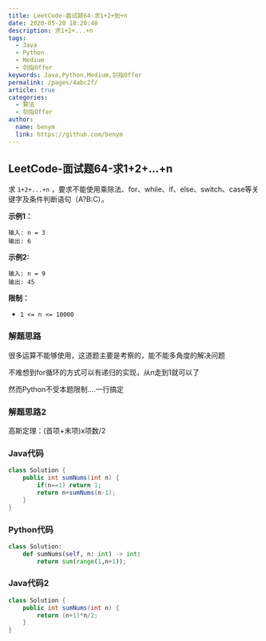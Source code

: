 ```yaml
---
title: LeetCode-面试题64-求1+2+到+n
date: 2020-05-20 18:20:48
description: 求1+2+...+n
tags: 
  - Java
  - Python
  - Medium
  - 剑指Offer
keywords: Java,Python,Medium,剑指Offer
permalink: /pages/4abc2f/
article: true
categories: 
  - 算法
  - 剑指Offer
author: 
  name: benym
  link: https://github.com/benym
---
```


## LeetCode-面试题64-求1+2+...+n

求 `1+2+...+n` ，要求不能使用乘除法、for、while、if、else、switch、case等关键字及条件判断语句（A?B:C）。

 <!--more-->

**示例1：**

```
输入: n = 3
输出: 6
```

**示例2:**

```
输入: n = 9
输出: 45
```

**限制：**

- `1 <= n <= 10000`

### 解题思路

很多运算不能够使用，这道题主要是考察的，能不能多角度的解决问题

不难想到for循环的方式可以有递归的实现，从n走到1就可以了

然而Python不受本题限制....一行搞定

### 解题思路2

高斯定理：(首项+末项)x项数/2

### Java代码

```java
class Solution {
    public int sumNums(int n) {
        if(n==1) return 1;
        return n+sumNums(n-1);
    }
}
```

### Python代码

```python
class Solution:
    def sumNums(self, n: int) -> int:
        return sum(range(1,n+1));
```

### Java代码2

```java
class Solution {
    public int sumNums(int n) {
        return (n+1)*n/2;
    }
}
```
